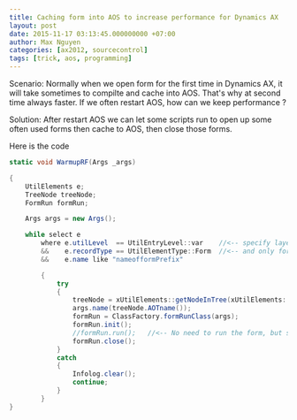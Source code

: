 ```yaml
---
title: Caching form into AOS to increase performance for Dynamics AX
layout: post
date: 2015-11-17 03:13:45.000000000 +07:00
author: Max Nguyen
categories: [ax2012, sourcecontrol]
tags: [trick, aos, programming]
---
```


Scenario:
Normally when we open form for the first time in Dynamics AX, it will take sometimes to compilte and cache into AOS. That's why at second time always faster.
If we often restart AOS, how can we keep performance ?


Solution:
After restart AOS we can let some scripts run to open up some often used forms then cache to AOS, then close those forms.

Here is the code

```csharp
static void WarmupRF(Args _args)

{
    UtilElements e;
    TreeNode treeNode;
    FormRun formRun;

    Args args = new Args();

    while select e
        where e.utilLevel  == UtilEntryLevel::var    //<-- specify layer here
        &&    e.recordType == UtilElementType::Form  //<-- and only forms
        &&    e.name like "nameofformPrefix"

        {
            try
            {
                treeNode = xUtilElements::getNodeInTree(xUtilElements::parentElement(e));
                args.name(treeNode.AOTname());
                formRun = ClassFactory.formRunClass(args);
                formRun.init();
                //formRun.run();   //<-- No need to run the form, but sometimes it can load the data
                formRun.close();
            }
            catch
            {
                Infolog.clear();
                continue;
            }
        }
}
```